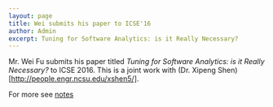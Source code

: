 ```yaml
---
layout: page
title: Wei submits his paper to ICSE'16
author: Admin
excerpt: Tuning for Software Analytics: is it Really Necessary?
---
```

Mr. Wei Fu submits his paper titled *Tuning for Software Analytics: is it Really Necessary?* to ICSE 2016. This is a joint work with (Dr. Xipeng Shen)[http://people.engr.ncsu.edu/xshen5/]. 

For more see [notes](http://ai4se.net/projects/2015/08/31/Tuning/)


